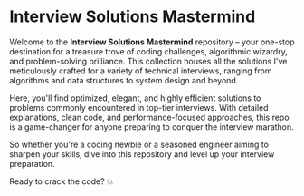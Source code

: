 # Interview Solutions Mastermind

Welcome to the **Interview Solutions Mastermind** repository – your one-stop destination for a treasure trove of coding challenges, algorithmic wizardry, and problem-solving brilliance. This collection houses all the solutions I've meticulously crafted for a variety of technical interviews, ranging from algorithms and data structures to system design and beyond.

Here, you'll find optimized, elegant, and highly efficient solutions to problems commonly encountered in top-tier interviews. With detailed explanations, clean code, and performance-focused approaches, this repo is a game-changer for anyone preparing to conquer the interview marathon.

So whether you're a coding newbie or a seasoned engineer aiming to sharpen your skills, dive into this repository and level up your interview preparation.

Ready to crack the code? 💥